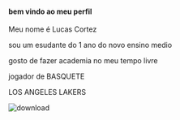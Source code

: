 #### bem vindo ao meu perfil

Meu nome é Lucas Cortez

sou um esudante do 1 ano do novo ensino medio 

gosto de fazer academia no meu tempo livre

jogador de BASQUETE 

LOS ANGELES LAKERS 

![download](https://github.com/Cortezzofc/Cortezzofc/assets/143611985/c10255f0-08fc-4ba1-9902-e86f146d32e2)
